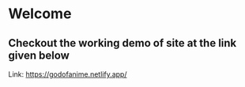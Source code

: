 # Welcome 

## Checkout the working demo of site at the link given below

Link: https://godofanime.netlify.app/
